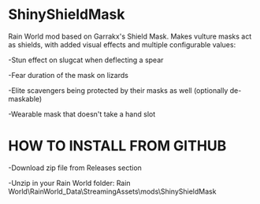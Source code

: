 # ShinyShieldMask
Rain World mod based on Garrakx's Shield Mask. Makes vulture masks act as shields, with added visual effects and multiple configurable values:

-Stun effect on slugcat when deflecting a spear

-Fear duration of the mask on lizards

-Elite scavengers being protected by their masks as well (optionally de-maskable)

-Wearable mask that doesn't take a hand slot


# HOW TO INSTALL FROM GITHUB

-Download zip file from Releases section

-Unzip in your Rain World folder: Rain World\RainWorld_Data\StreamingAssets\mods\ShinyShieldMask
